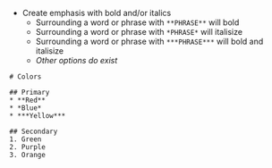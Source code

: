 
* Create emphasis with bold and/or italics 
    * Surrounding a word or phrase with `**PHRASE**` will bold
    * Surrounding a word or phrase with `*PHRASE*` will italisize
    * Surrounding a word or phrase with `***PHRASE***` will bold and italisize
    * *Other options do exist*

```
# Colors 

## Primary 
* **Red**
* *Blue*
* ***Yellow***

## Secondary
1. Green
2. Purple
3. Orange
```

